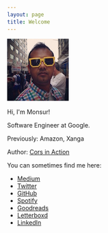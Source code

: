 ```yaml
---
layout: page
title: Welcome
---
```


![me](/images/profile.jpg)

Hi, I'm Monsur!

Software Engineer at Google.

Previously: Amazon, Xanga

Author: [Cors in Action](https://www.manning.com/books/cors-in-action)

You can sometimes find me here:
* [Medium](https://medium.com/@monsur)
* [Twitter](https://twitter.com/monsur)
* [GitHub](https://github.com/monsur/)
* [Spotify](https://open.spotify.com/user/monsur)
* [Goodreads](https://www.goodreads.com/monsur)
* [Letterboxd](https://letterboxd.com/monsur/)
* [LinkedIn](https://www.linkedin.com/in/monsur)